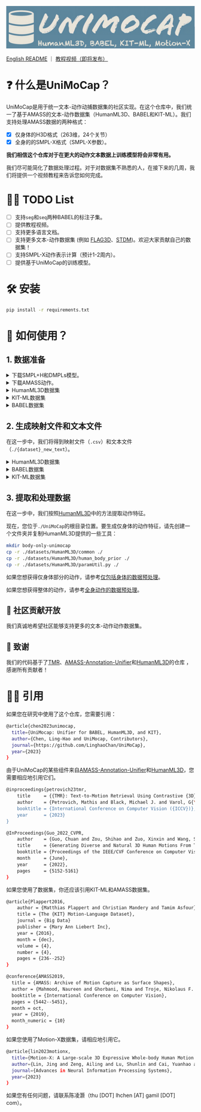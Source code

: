 ![./resource/imgs/logo.png](../imgs/logo.png)

[English README](../../README.md) ｜ [教程视频（即将发布）](https://www.youtube.com/channel/UC5P1ZtWm47L78t-Snn2xhhQ)

# ❓ 什么是UniMoCap？

UniMoCap是用于统一文本-动作动捕数据集的社区实现。在这个仓库中，我们统一了基于AMASS的文本-动作数据集（HumanML3D、BABEL和KIT-ML）。我们支持处理AMASS数据的两种格式：

- [x]  仅身体的H3D格式（263维，24个关节）
- [x]  全身的的SMPL-X格式（SMPL-X参数）。

**我们相信这个仓库对于在更大的动作文本数据上训练模型将会非常有用。**

我们尽可能简化了数据处理过程。对于对数据集不熟悉的人，在接下来的几周，我们将提供一个视频教程来告诉您如何完成。

# 🏃🏼 TODO List

- [ ]  支持`seg`和`seq`两种BABEL的标注子集。
- [ ]  提供教程视频。
- [ ]  支持更多语言文档。
- [ ]  支持更多文本-动作数据集 (例如 [FLAG3D](https://andytang15.github.io/FLAG3D)、[STDM](https://druthrie.github.io/sequential-texts-to-motion))。欢迎大家贡献自己的数据集！ 
- [ ]  支持SMPL-X动作表示计算（预计1-2周内）。
- [ ]  提供基于UniMoCap的训练模型。

# 🛠️ 安装

```bash
pip install -r requirements.txt
```

# 🚀 如何使用？

## 1. 数据准备

<details>
<summary>下载SMPL+H和DMPLs模型。</summary>

从[SMPL+H](https://mano.is.tue.mpg.de/download.php)（选择AMASS项目中使用的Extended SMPL+H模型）下载SMPL+H模型，从[DMPL](https://smpl.is.tue.mpg.de/download.php)下载DMPL模型（选择与SMPL兼容的DMPLs），从[SMPL-X](https://smpl-x.is.tue.mpg.de/download.php)下载SMPL-X模型。然后将所有模型放在`./body_model/`下。`./body_model/`文件夹结构应如下：

```bash
./body_models
├── dmpls
│   ├── female
│   │   └── model.npz
│   ├── male
│   │   └── model.npz
│   └── neutral
│       └── model.npz
├── smplh
│   ├── female
│   │   └── model.npz
│   ├── info.txt
│   ├── male
│   │   └── model.npz
│   └── neutral
│       └── model.npz
├── smplx
│   ├── female
│   │   ├── model.npz
│   │   └── model.pkl
│   ├── male
│   │   ├── model.npz
│   │   └── model.pkl
│   └── neutral
│       ├── model.npz
└───────└── model.pkl
```

</details>

<details>
<summary>下载AMASS动作。</summary>

- 下载[AMASS](https://amass.is.tue.mpg.de/download.php)动作。
- 如果您使用SMPL（在HumanML3D、BABEL和KIT-ML中），请将AMASS数据与`SMPL-H G`下载到`./datasets/amass_data/`中。
- 如果您使用SMPL-X（在Motion-X中），请下载带有`SMPL-X G`的AMASS数据。如果您使用SMPL-X数据，请将其保存在`./datasets/amass_data-x/`中。

`datasets/amass_data/`文件夹结构应如下：

```bash
./datasets/amass_data/
├── ACCAD
├── BioMotionLab_NTroje
├── BMLhandball
├── BMLmovi
├── CMU
├── DanceDB
├── DFaust_67
├── EKUT
├── Eyes_Japan_Dataset
├── GRAB
├── HUMAN4D
├── humanact12
├── HumanEva
├── KIT
├── MPI_HDM05
├── MPI_Limits
├── MPI_mosh
├── SFU
├── SOMA
├── SSM_synced
├── TCD_handMocap
├── TotalCapture
└── Transitions_mocap
```

</details>

<details>
<summary>HumanML3D数据集</summary>

将[HumanML3D](https://github.com/EricGuo5513/HumanML3D)仓库克隆到`datasets/HumanML3D/`中，然后解压`texts.zip`文件。

```bash
mkdir datasets
cd datasets
git clone <https://github.com/EricGuo5513/HumanML3D/tree/main>
cd HumanML3D/HumanML3D
unzip texts.zip
cd ../../..
```

</details>

<details>
<summary>KIT-ML数据集</summary>

下载[KIT-ML](https://motion-annotation.humanoids.kit.edu/dataset/)动作，并解压缩到文件夹`datasets/kit-mocap/`中。
</details>

<details>
<summary>BABEL数据集</summary>

从TEACH下载[BABEL](https://teach.is.tue.mpg.de/download.php)注释到`datasets/babel-teach/`中。
</details>

## 2. 生成映射文件和文本文件

在这一步中，我们将得到映射文件（`.csv`）和文本文件（`./{dataset}_new_text`）。

<details>
<summary>HumanML3D数据集</summary>

由于HumanML3D数据集使用了MIT许可证，我已经预处理了`.json`（`./outputs-json/humanml3d.json`）文件和`.csv`文件（`h3d_h3dformat.csv`）。此外，`.csv`文件可以通过以下命令生成。

```bash
python h3d_to_h3d.py
```

</details>

<details>
<summary>BABEL数据集</summary>

我们提供了生成统一BABEL注释的代码。生成了`.json`（`./outputs-json/babel{_mode}.json`）文件和`.csv`文件（`babel{mode}_h3dformat.csv`）。您可以使用以下命令生成相关文件。`.json`文件只是一个中间生成的文件，不会在后续处理中使用。

对于BABEL，`babel_seg`和`babel_seq`分别表示分割级别和整个序列级别的注释。`babel`表示两个级别的注释。

```bash
python babel.py
```

</details>

<details>
<summary>KIT-ML数据集</summary>

我们提供了生成统一KIT-ML注释的代码。生成了`.json`（`./outputs-json/kitml.json`）文件和`.csv`文件（`kitml_h3dformat.csv`）。您可以使用以下命令生成相关文件。`.json`文件只是一个中间生成的文件，不会在后续处理中使用。

```bash
python kitml.py
```

</details>

## 3. 提取和处理数据

在这一步中，我们按照[HumanML3D](https://github.com/EricGuo5513/HumanML3D)中的方法提取动作特征。

现在，您位于`./UniMoCap`的根目录位置。要生成仅身体的动作特征，请先创建一个文件夹并复制HumanML3D提供的一些工具：

```bash
mkdir body-only-unimocap
cp -r ./datasets/HumanML3D/common ./
cp -r ./datasets/HumanML3D/human_body_prior ./
cp -r ./datasets/HumanML3D/paramUtil.py ./
```

如果您想获得仅身体部分的动作，请参考[仅包括身体的数据预处理](./cn-bodyonly.md)。

如果您想获得整体的动作，请参考[全身动作的数据预处理](./cn-wholebody.md)。

## 💖 社区贡献开放

我们真诚地希望社区能够支持更多的文本-动作动作数据集。

## 🌹 致谢

我们的代码基于了[TMR](https://github.com/Mathux/TMR)、[AMASS-Annotation-Unifier](https://github.com/Mathux/AMASS-Annotation-Unifier)和[HumanML3D](https://github.com/EricGuo5513/HumanML3D)的仓库 ，感谢所有贡献者！

# 🤝🏼 引用

如果您在研究中使用了这个仓库，您需要引用：

```bash
@article{chen2023unimocap,
  title={UniMocap: Unifier for BABEL, HumanML3D, and KIT},
  author={Chen, Ling-Hao and UniMocap, Contributors},
  journal={https://github.com/LinghaoChan/UniMoCap},
  year={2023}
}
```

由于UniMoCap的某些组件来自[AMASS-Annotation-Unifier](https://github.com/Mathux/AMASS-Annotation-Unifier)和[HumanML3D](https://github.com/EricGuo5513/HumanML3D)，您需要相应地引用它们。

```bash
@inproceedings{petrovich23tmr,
    title     = {{TMR}: Text-to-Motion Retrieval Using Contrastive {3D} Human Motion Synthesis},
    author    = {Petrovich, Mathis and Black, Michael J. and Varol, G{\\"u}l},
    booktitle = {International Conference on Computer Vision ({ICCV})},
    year      = {2023}
}
```

```bash
@InProceedings{Guo_2022_CVPR,
    author    = {Guo, Chuan and Zou, Shihao and Zuo, Xinxin and Wang, Sen and Ji, Wei and Li, Xingyu and Cheng, Li},
    title     = {Generating Diverse and Natural 3D Human Motions From Text},
    booktitle = {Proceedings of the IEEE/CVF Conference on Computer Vision and Pattern Recognition (CVPR)},
    month     = {June},
    year      = {2022},
    pages     = {5152-5161}
}
```

如果您使用了数据集，你还应该引用KIT-ML和AMASS数据集。

```bash
@article{Plappert2016,
    author = {Matthias Plappert and Christian Mandery and Tamim Asfour},
    title = {The {KIT} Motion-Language Dataset},
    journal = {Big Data}
    publisher = {Mary Ann Liebert Inc},
    year = {2016},
    month = {dec},
    volume = {4},
    number = {4},
    pages = {236--252}
}
```

```bash
@conference{AMASS2019,
  title = {AMASS: Archive of Motion Capture as Surface Shapes},
  author = {Mahmood, Naureen and Ghorbani, Nima and Troje, Nikolaus F. and Pons-Moll, Gerard and Black, Michael J.},
  booktitle = {International Conference on Computer Vision},
  pages = {5442--5451},
  month = oct,
  year = {2019},
  month_numeric = {10}
}
```

如果您使用了Motion-X数据集，请相应地引用它。

```bash
@article{lin2023motionx,
  title={Motion-X: A Large-scale 3D Expressive Whole-body Human Motion Dataset},
  author={Lin, Jing and Zeng, Ailing and Lu, Shunlin and Cai, Yuanhao and Zhang, Ruimao and Wang, Haoqian and Zhang, Lei},
  journal={Advances in Neural Information Processing Systems},
  year={2023}
}
```

如果您有任何问题，请联系陈凌灏（thu [DOT] lhchen [AT] gamil [DOT] com）。